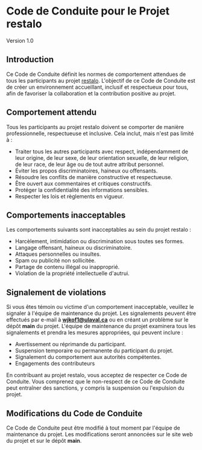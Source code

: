 # Code de Conduite pour le Projet restalo
Version 1.0

## Introduction

Ce Code de Conduite définit les normes de comportement attendues de tous les participants au projet [restalo]. L'objectif de ce Code de Conduite est de créer un environnement accueillant, inclusif et respectueux pour tous, afin de favoriser la collaboration et la contribution positive au projet.

## Comportement attendu

Tous les participants au projet restalo doivent se comporter de manière professionnelle, respectueuse et inclusive. Cela inclut, mais n'est pas limité à :

* Traiter tous les autres participants avec respect, indépendamment de leur origine, de leur sexe, de leur orientation sexuelle, de leur religion, de leur race, de leur âge ou de tout autre attribut personnel.
* Éviter les propos discriminatoires, haineux ou offensants.
* Résoudre les conflits de manière constructive et respectueuse.
* Être ouvert aux commentaires et critiques constructifs.
* Protéger la confidentialité des informations sensibles.
* Respecter les lois et règlements en vigueur.


## Comportements inacceptables

Les comportements suivants sont inacceptables au sein du projet restalo :

* Harcèlement, intimidation ou discrimination sous toutes ses formes.
* Langage offensant, haineux ou discriminatoire.
* Attaques personnelles ou insultes.
* Spam ou publicité non sollicitée.
* Partage de contenu illégal ou inapproprié.
* Violation de la propriété intellectuelle d'autrui.

## Signalement de violations

Si vous êtes témoin ou victime d'un comportement inacceptable, veuillez le signaler à l'équipe de maintenance du projet. Les signalements peuvent être effectués par e-mail à **wjkof1@ulaval.ca** ou en créant un problème sur le dépôt **main** du projet.
L'équipe de maintenance du projet examinera tous les signalements et prendra les mesures appropriées, qui peuvent inclure :

* Avertissement ou réprimande du participant.
* Suspension temporaire ou permanente du participant du projet.
* Signalement du comportement aux autorités compétentes.
* Engagements des contributeurs

En contribuant au projet restalo, vous acceptez de respecter ce Code de Conduite. Vous comprenez que le non-respect de ce Code de Conduite peut entraîner des sanctions, y compris la suspension ou l'expulsion du projet.

## Modifications du Code de Conduite

Ce Code de Conduite peut être modifié à tout moment par l'équipe de maintenance du projet. Les modifications seront annoncées sur le site web du projet et sur le dépôt **main**.

[restalo]: https://github.com/GLO2003-H24-eq26/Restalo
